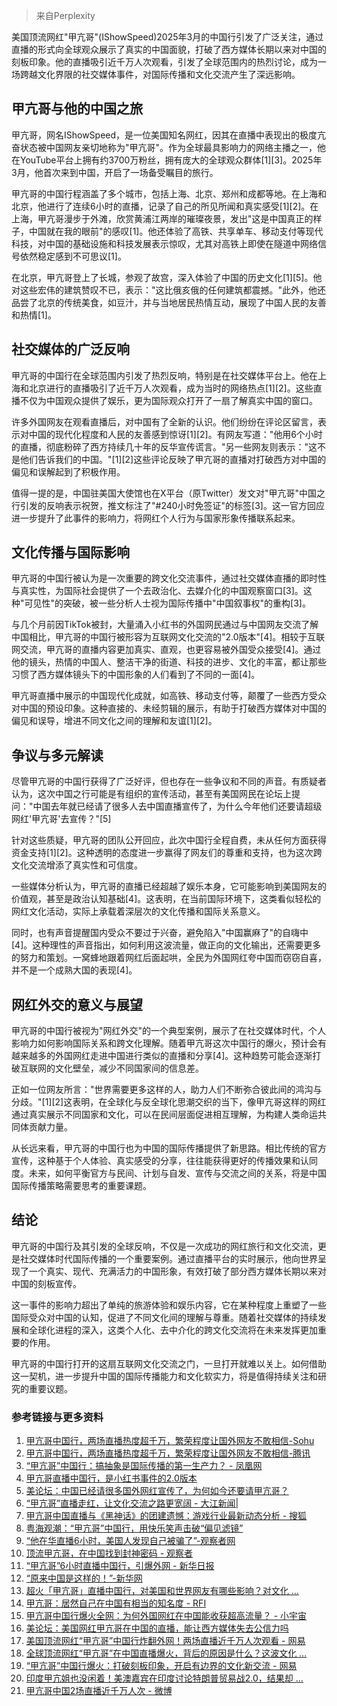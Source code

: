 
> 来自Perplexity
 
美国顶流网红"甲亢哥"(IShowSpeed)2025年3月的中国行引发了广泛关注，通过直播的形式向全球观众展示了真实的中国面貌，打破了西方媒体长期以来对中国的刻板印象。他的直播吸引近千万人次观看，引发了全球范围内的热烈讨论，成为一场跨越文化界限的社交媒体事件，对国际传播和文化交流产生了深远影响。  

## 甲亢哥与他的中国之旅  
甲亢哥，网名IShowSpeed，是一位美国知名网红，因其在直播中表现出的极度亢奋状态被中国网友亲切地称为"甲亢哥"。作为全球最具影响力的网络主播之一，他在YouTube平台上拥有约3700万粉丝，拥有庞大的全球观众群体[1][3]。2025年3月，他首次来到中国，开启了一场备受瞩目的旅行。  

甲亢哥的中国行程涵盖了多个城市，包括上海、北京、郑州和成都等地。在上海和北京，他进行了连续6小时的直播，记录了自己的所见所闻和真实感受[1][2]。在上海，甲亢哥漫步于外滩，欣赏黄浦江两岸的璀璨夜景，发出"这是中国真正的样子，中国就在我的眼前"的感叹[1]。他还体验了高铁、共享单车、移动支付等现代科技，对中国的基础设施和科技发展表示惊叹，尤其对高铁上即使在隧道中网络信号依然稳定感到不可思议[1]。  

在北京，甲亢哥登上了长城，参观了故宫，深入体验了中国的历史文化[1][5]。他对这些宏伟的建筑赞叹不已，表示："这比俄亥俄的任何建筑都震撼。"此外，他还品尝了北京的传统美食，如豆汁，并与当地居民热情互动，展现了中国人民的友善和热情[1]。  

## 社交媒体的广泛反响  

甲亢哥的中国行在全球范围内引发了热烈反响，特别是在社交媒体平台上。他在上海和北京进行的直播吸引了近千万人次观看，成为当时的网络热点[1][2]。这些直播不仅为中国观众提供了娱乐，更为国际观众打开了一扇了解真实中国的窗口。  

许多外国网友在观看直播后，对中国有了全新的认识。他们纷纷在评论区留言，表示对中国的现代化程度和人民的友善感到惊讶[1][2]。有网友写道："他用6个小时的直播，彻底粉碎了西方持续几十年的反华宣传谎言。"另一些网友则表示："这不是他们告诉我们的中国。"[1][2]这些评论反映了甲亢哥的直播对打破西方对中国的偏见和误解起到了积极作用。  

值得一提的是，中国驻美国大使馆也在X平台（原Twitter）发文对"甲亢哥"中国之行引发的反响表示祝贺，推文标注了"#240小时免签证"的标签[3]。这一官方回应进一步提升了此事件的影响力，将网红个人行为与国家形象传播联系起来。  

## 文化传播与国际影响  

甲亢哥的中国行被认为是一次重要的跨文化交流事件，通过社交媒体直播的即时性与真实性，为国际社会提供了一个去政治化、去媒介化的中国观察窗口[3]。这种"可见性"的突破，被一些分析人士视为国际传播中"中国叙事权"的重构[3]。  

与几个月前因TikTok被封，大量涌入小红书的外国网民通过与中国网友交流了解中国相比，甲亢哥的中国行被形容为互联网文化交流的"2.0版本"[4]。相较于互联网交流，甲亢哥的直播内容更加真实、直观，也更容易被外国受众接受[4]。通过他的镜头，热情的中国人、整洁干净的街道、科技的进步、文化的丰富，都让那些习惯了西方媒体镜头下的中国形象的人们看到了不同的一面[4]。  

甲亢哥直播中展示的中国现代化成就，如高铁、移动支付等，颠覆了一些西方受众对中国的预设印象。这种直接的、未经剪辑的展示，有助于打破西方媒体对中国的偏见和误导，增进不同文化之间的理解和友谊[1][2]。  

## 争议与多元解读  

尽管甲亢哥的中国行获得了广泛好评，但也存在一些争议和不同的声音。有质疑者认为，这次中国之行可能是有组织的宣传活动，甚至有美国网民在论坛上提问："中国去年就已经请了很多人去中国直播宣传了，为什么今年他们还要请超级网红'甲亢哥'去宣传？"[5]  

针对这些质疑，甲亢哥的团队公开回应，此次中国行全程自费，未从任何方面获得资金支持[1][2]。这种透明的态度进一步赢得了网友们的尊重和支持，也为这次跨文化交流增添了真实性和可信度。  

一些媒体分析认为，甲亢哥的直播已经超越了娱乐本身，它可能影响到美国网友的价值观，甚至是政治认知基础[4]。这表明，在当前国际环境下，这类看似轻松的网红文化活动，实际上承载着深层次的文化传播和国际关系意义。  

同时，也有声音提醒国内受众不要过于兴奋，避免陷入"中国赢麻了"的自嗨中[4]。这种理性的声音指出，如何利用这波流量，做正向的文化输出，还需要更多的努力和策划。一窝蜂地跟着网红后面起哄，全民为外国网红夸中国而窃窃自喜，并不是一个成熟大国的表现[4]。  

## 网红外交的意义与展望  

甲亢哥的中国行被视为"网红外交"的一个典型案例，展示了在社交媒体时代，个人影响力如何影响国际关系和跨文化理解。随着甲亢哥这次中国行的爆火，预计会有越来越多的外国网红走进中国进行类似的直播和分享[4]。这种趋势可能会逐渐打破互联网的文化壁垒，减少不同国家间的信息差。  

正如一位网友所言："世界需要更多这样的人，助力人们不断弥合彼此间的鸿沟与分歧。"[1][2]这表明，在全球化与反全球化思潮交织的当下，像甲亢哥这样的网红通过真实展示不同国家和文化，可以在民间层面促进相互理解，为构建人类命运共同体贡献力量。  

从长远来看，甲亢哥的中国行也为中国的国际传播提供了新思路。相比传统的官方宣传，这种基于个人体验、真实感受的分享，往往能获得更好的传播效果和认同度。未来，如何平衡官方与民间、计划与自发、宣传与交流之间的关系，将是中国国际传播策略需要思考的重要课题。  

## 结论  

甲亢哥的中国行及其引发的全球反响，不仅是一次成功的网红旅行和文化交流，更是社交媒体时代国际传播的一个重要案例。通过直播平台的实时展示，他向世界呈现了一个真实、现代、充满活力的中国形象，有效打破了部分西方媒体长期以来对中国的刻板宣传。  

这一事件的影响力超出了单纯的旅游体验和娱乐内容，它在某种程度上重塑了一些国际受众对中国的认知，促进了不同文化间的理解与尊重。随着社交媒体的持续发展和全球化进程的深入，这类个人化、去中介化的跨文化交流将在未来发挥更加重要的作用。  

甲亢哥的中国行打开的这扇互联网文化交流之门，一旦打开就难以关上。如何借助这一契机，进一步提升中国的国际传播能力和文化软实力，将是值得持续关注和研究的重要议题。  

### 参考链接与更多资料

1. [甲亢哥中国行，两场直播热度超千万，繁荣程度让国外网友不敢相信-Sohu](https://www.sohu.com/a/877685965_668577)
2. [甲亢哥中国行，两场直播热度超千万，繁荣程度让国外网友不敢相信-腾讯](https://news.qq.com/rain/a/20250330A06T1200)
3. [“甲亢哥”中国行：搞抽象是国际传播的第一生产力？ - 凤凰网](https://news.ifeng.com/c/8iBvb6rclve)
4. [甲亢哥直播中国行，是小红书事件的2.0版本](https://www.163.com/dy/article/JS0TF3EG05560STT.html)
5. [美论坛：中国已经请很多国外网红宣传了，为何如今还要请甲亢哥？](https://www.163.com/dy/article/JRNVB70305565Y19.html)
6. [“甲亢哥”直播走红，让文化交流之路更宽阔 - 大江新闻|](https://tt.jxnews.com.cn/news/2680361?app=sjb)
7. [甲亢哥中国直播与《黑神话》的团建遗憾：游戏行业最新动态分析 - 搜狐](https://www.sohu.com/a/873759198_121814834)
8. [粤海观潮：“甲亢哥”中国行，用快乐笑声击破“偏见滤镜”](https://news.dayoo.com/china/202503/31/139997_54806130.htm)
9. [“他在华直播6小时，美国人发现自己被骗了”-观察者网](https://www.guancha.cn/internation/2025_03_28_770160.shtml)
10. [顶流甲亢哥，在中国找到封神密码 - 观察者](https://user.guancha.cn/main/content?id=1413058&s=fwtjgzwz)
11. [“甲亢哥”6小时直播中国行，引爆外网 - 新华日报](https://www.xhby.net/content/s67e732f7e4b0fec0879a3d6f.html)
12. [“原来中国是这样的！”-新华网](http://www.news.cn/world/20250331/05ef384722064c4694288d1a28cbf15f/c.html)
13. [超火「甲亢哥」直播中国行，对美国和世界网友有哪些影响？对文化 ...](https://www.zhihu.com/question/1889263078245365226)
14. [甲亢哥：居然自己在中国有相当的知名度 - RFI](https://www.rfi.fr/cn/%E4%B8%AD%E5%9B%BD/20250327-%E7%94%B2%E4%BA%A2%E5%93%A5-%E5%B1%85%E7%84%B6%E8%87%AA%E5%B7%B1%E5%9C%A8%E4%B8%AD%E5%9B%BD%E6%9C%89%E7%9B%B8%E5%BD%93%E7%9A%84%E7%9F%A5%E5%90%8D%E5%BA%A6)
15. [甲亢哥中国行爆火全网：为何外国网红在中国能收获超高流量？ - 小宇宙](https://www.xiaoyuzhoufm.com/episode/67ea5b0df9578163d6111032)
16. [美论坛：美国网红甲亢哥在中国的直播，能让西方媒体失去公信力吗](https://www.163.com/dy/article/JRNVAJLV05565Y19.html)
17. [美国顶流网红“甲亢哥”中国行炸翻外网！两场直播近千万人次观看 - 网易](https://www.163.com/dy/article/JROFOTNK05561G0D.html)
18. [全球顶流网红“甲亢哥”在中国直播爆火，背后的原因是什么？这波文化 ...](https://news.qq.com/rain/a/20250331Q0603M00)
19. [“甲亢哥”中国行爆火：打破刻板印象，开启有边界的文化新交流 - 网易](https://www.163.com/dy/article/JRRDPQ0U0556ADNB.html)
20. [印度甲亢姐也没闲着！美澳嘉宾在印度讨论特朗普贸易战2.0，结果却 ...](https://www.youtube.com/watch?v=9wH6ZrqRAOg)
21. [甲亢哥中国2场直播近千万人次 - 微博](https://s.weibo.com/weibo?q=%E7%94%B2%E4%BA%A2%E5%93%A5%E4%B8%AD%E5%9B%BD2%E5%9C%BA%E7%9B%B4%E6%92%AD%E8%BF%91%E5%8D%83%E4%B8%87%E4%BA%BA%E6%AC%A1)